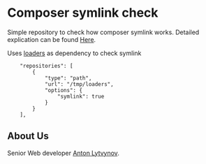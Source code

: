 # Composer symlink check
Simple repository to check how composer symlink works. Detailed explication can be found [Here](https://antonlytvynov.medium.com/use-your-bundle-locally-by-path-in-composer-3ad38bf9a5ba).   

Uses [loaders](https://github.com/alytvynov/loaders) as dependency to check symlink
```
    "repositories": [
        {
            "type": "path",
            "url": "/tmp/loaders",
            "options": {
                "symlink": true
            }
        }
    ],
```

## About Us
Senior Web developer [Anton Lytvynov](https://lytvynov-anton.com/).
